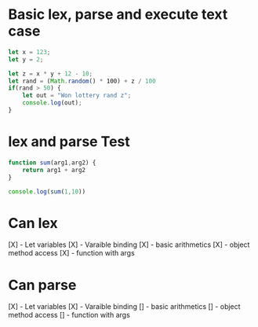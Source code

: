 # Basic lex, parse and execute text case
```js
let x = 123;
let y = 2;

let z = x * y + 12 - 10;
let rand = (Math.random() * 100) + z / 100
if(rand > 50) {
    let out = "Won lottery rand z";
    console.log(out);
} 
```
# lex and parse Test
```js
function sum(arg1,arg2) {
    return arg1 + arg2
}

console.log(sum(1,10))
```
# Can lex
[X] - Let variables
[X] - Varaible binding
[X] - basic arithmetics
[X] - object method access
[X] - function with args

# Can parse
[X] - Let variables
[X] - Varaible binding
[] - basic arithmetics
[] - object method access
[] - function with args